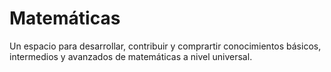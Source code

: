# Matemáticas
Un espacio para desarrollar, contribuir y comprartir conocimientos básicos, intermedios y avanzados de matemáticas a nivel universal.
